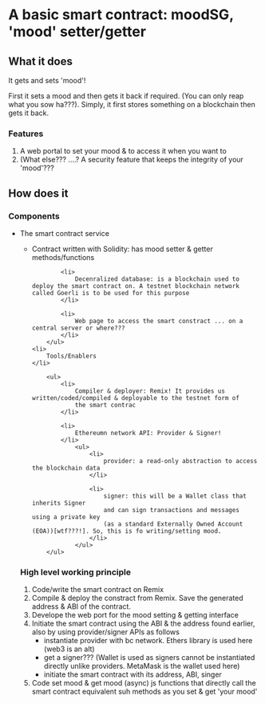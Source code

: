 # A basic smart contract: moodSG, 'mood' setter/getter

## What it does

It gets and sets 'mood'!

First it sets a mood and then gets it back if required. (You can only reap what you sow ha???). Simply, it first stores something on a blockchain then gets it back.

### Features

1. A web portal to set your mood & to access it when you want to
2. (What else??? ....? A security feature that keeps the integrity of your 'mood'???

## How does it

### Components

<ul>
    <li> 
        The smart contract service 
    </li>
        <ul>
            <li>
                Contract written with Solidity: has mood setter & getter methods/functions
            </li>

            <li>
                Decenralized database: is a blockchain used to deploy the smart contract on. A testnet blockchain network called Goerli is to be used for this purpose
            </li>

            <li>
                Web page to access the smart constract ... on a central server or where???
            </li>
        </ul>
    <li> 
        Tools/Enablers
    </li>

        <ul>
            <li>
                Compiler & deployer: Remix! It provides us written/coded/compiled & deployable to the testnet form of 
                the smart contrac
            </li>

            <li>
                Ethereumn network API: Provider & Signer!
            </li>
                <ul>
                    <li>
                        provider: a read-only abstraction to access the blockchain data
                    </li>

                    <li>
                        signer: this will be a Wallet class that inherits Signer
                        and can sign transactions and messages using a private key 
                        (as a standard Externally Owned Account (EOA))[wtf???!]. So, this is fo writing/setting mood.
                    </li>
                </ul>
        </ul>
</ul>

### High level working principle

1. Code/write the smart contract on Remix
2. Compile & deploy the constract from Remix. Save the generated address & ABI of the contract.
3. Develope the web port for the mood setting & getting interface
4. Initiate the smart contract using the ABI & the address found earlier, also by using provider/signer APIs as follows
    <ul>
        <li>instantiate provider with bc network. Ethers library is used here (web3 is an alt)</li>
        <li>get a signer??? (Wallet is used as signers cannot be instantiated directly unlike providers. MetaMask is the wallet used here)</li>
        <li>initiate the smart contract with its address, ABI, singer</li>
    </ul>
5. Code set mood & get mood (async) js functions that directly call the smart contract equivalent suh methods
   as you set & get 'your mood'